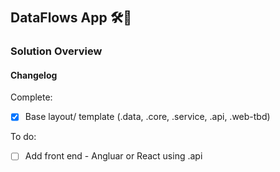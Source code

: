 #  

## DataFlows App :hammer_and_wrench::construction:

### Solution Overview

#### Changelog

Complete:

- [x] Base layout/ template (.data, .core, .service, .api, .web-tbd)

To do:

- [ ] Add front end - Angluar or React using .api